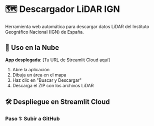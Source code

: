 # 🗺️ Descargador LiDAR IGN

Herramienta web automática para descargar datos LiDAR del Instituto Geográfico Nacional (IGN) de España.

## 🚀 Uso en la Nube

**App desplegada**: [Tu URL de Streamlit Cloud aquí]

1. Abre la aplicación
2. Dibuja un área en el mapa
3. Haz clic en "Buscar y Descargar"
4. Descarga el ZIP con los archivos LiDAR

## 🛠️ Despliegue en Streamlit Cloud

### Paso 1: Subir a GitHub

